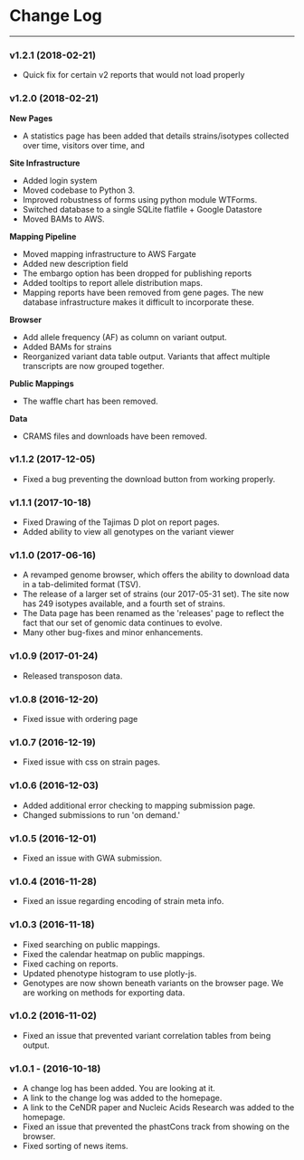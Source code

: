# Change Log

--- 

### v1.2.1 (2018-02-21)

* Quick fix for certain v2 reports that would not load properly

### v1.2.0 (2018-02-21)

__New Pages__

* A statistics page has been added that details strains/isotypes collected over time, visitors over time, and 

__Site Infrastructure__

* Added login system
* Moved codebase to Python 3.
* Improved robustness of forms using python module WTForms.
* Switched database to a single SQLite flatfile + Google Datastore
* Moved BAMs to AWS.

__Mapping Pipeline__

* Moved mapping infrastructure to AWS Fargate
* Added new description field
* The embargo option has been dropped for publishing reports
* Added tooltips to report allele distribution maps.
* Mapping reports have been removed from gene pages. The new database infrastructure makes it difficult to incorporate these.

__Browser__

* Add allele frequency (AF) as column on variant output.
* Added BAMs for strains
* Reorganized variant data table output. Variants that affect multiple transcripts are now grouped together.

__Public Mappings__

* The waffle chart has been removed.

__Data__

* CRAMS files and downloads have been removed.

### v1.1.2 (2017-12-05)

* Fixed a bug preventing the download button from working properly.

### v1.1.1 (2017-10-18)

* Fixed Drawing of the Tajimas D plot on report pages.
* Added ability to view all genotypes on the variant viewer

### v1.1.0 (2017-06-16)

* A revamped genome browser, which offers the ability to download data in a tab-delimited format (TSV).
* The release of a larger set of strains (our 2017-05-31 set). The site now has 249 isotypes available, and a fourth set of strains.
* The Data page has been renamed as the 'releases' page to reflect the fact that our set of genomic data continues to evolve.
* Many other bug-fixes and minor enhancements.

### v1.0.9 (2017-01-24)

* Released transposon data.

### v1.0.8 (2016-12-20)

* Fixed issue with ordering page

### v1.0.7 (2016-12-19)

* Fixed issue with css on strain pages.

### v1.0.6 (2016-12-03)

* Added additional error checking to mapping submission page.
* Changed submissions to run 'on demand.'

### v1.0.5 (2016-12-01)

* Fixed an issue with GWA submission.

### v1.0.4 (2016-11-28)

* Fixed an issue regarding encoding of strain meta info.

### v1.0.3 (2016-11-18)

* Fixed searching on public mappings.
* Fixed the calendar heatmap on public mappings.
* Fixed caching on reports.
* Updated phenotype histogram to use plotly-js.
* Genotypes are now shown beneath variants on the browser page. We are working on methods for exporting data.

### v1.0.2 (2016-11-02)

* Fixed an issue that prevented variant correlation tables from being output.

### v1.0.1 - (2016-10-18)

* A change log has been added. You are looking at it.
* A link to the change log was added to the homepage.
* A link to the CeNDR paper and Nucleic Acids Research was added to the homepage.
* Fixed an issue that prevented the phastCons track from showing on the browser.
* Fixed sorting of news items.